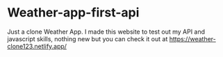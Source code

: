 # Weather-app-first-api
Just a clone Weather App. I made this website to test out my API and javascript skills, nothing new but you can check it out at https://weather-clone123.netlify.app/
